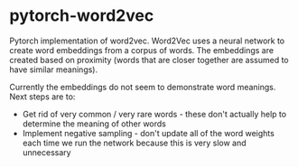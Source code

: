 # pytorch-word2vec
Pytorch implementation of word2vec. Word2Vec uses a neural network to create word embeddings from a corpus of words. The embeddings are created based on proximity (words that are closer together are assumed to have similar meanings). 

Currently the embeddings do not seem to demonstrate word meanings. Next steps are to:
* Get rid of very common / very rare words - these don't actually help to determine the meaning of other words
* Implement negative sampling - don't update all of the word weights each time we run the network because this is very slow and unnecessary 
